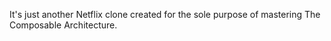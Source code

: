 It's just another Netflix clone created for the sole purpose of mastering The Composable Architecture.
